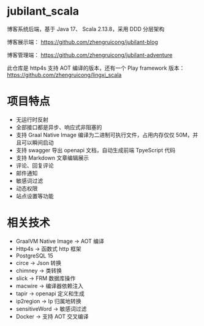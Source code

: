 # jubilant_scala
博客系统后端，基于 Java 17、 Scala 2.13.8，采用 DDD 分层架构

博客展示端： https://github.com/zhengruicong/jubilant-blog

博客管理端： https://github.com/zhengruicong/jubilant-adventure

此仓库是 http4s 支持 AOT 编译的版本，还有一个 Play framework 版本： https://github.com/zhengruicong/lingxi_scala

# 项目特点
- 无运行时反射
- 全部接口都是异步、响应式非阻塞的
- 支持 Graal Native Image 编译为二进制可执行文件，占用内存仅仅 50M，并且可以瞬间启动
- 支持 swagger 导出 openapi 文档，自动生成前端 TpyeScript 代码
- 支持 Markdown 文章编辑展示
- 评论、回复评论
- 邮件通知
- 敏感词过滤
- 动态权限
- 站点设置等功能

# 相关技术
- GraalVM Native Image             ->    AOT 编译
- Http4s   -> 函数式 http 框架
- PostgreSQL 15
- circe     -> Json 转换
- chimney   -> 类转换
- slick     -> FRM 数据库操作
- macwire   -> 编译器依赖注入
- tapir     -> openapi 定义和生成
- ip2region -> Ip 归属地转换
- sensitiveWord -> 敏感词过滤
- Docker    -> 支持 AOT 交叉编译  
